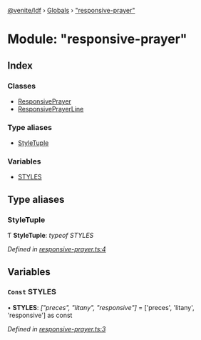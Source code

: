 [@venite/ldf](../README.md) › [Globals](../globals.md) › ["responsive-prayer"](_responsive_prayer_.md)

# Module: "responsive-prayer"

## Index

### Classes

* [ResponsivePrayer](../classes/_responsive_prayer_.responsiveprayer.md)
* [ResponsivePrayerLine](../classes/_responsive_prayer_.responsiveprayerline.md)

### Type aliases

* [StyleTuple](_responsive_prayer_.md#styletuple)

### Variables

* [STYLES](_responsive_prayer_.md#const-styles)

## Type aliases

###  StyleTuple

Ƭ **StyleTuple**: *typeof STYLES*

*Defined in [responsive-prayer.ts:4](https://github.com/gbj/venite/blob/3ee4ad9/ldf/src/responsive-prayer.ts#L4)*

## Variables

### `Const` STYLES

• **STYLES**: *["preces", "litany", "responsive"]* = ['preces', 'litany', 'responsive'] as const

*Defined in [responsive-prayer.ts:3](https://github.com/gbj/venite/blob/3ee4ad9/ldf/src/responsive-prayer.ts#L3)*
